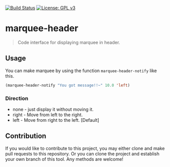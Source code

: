 [![Build Status](https://travis-ci.com/jcs090218/marquee-header.svg?branch=master)](https://travis-ci.com/jcs090218/marquee-header)
[![License: GPL v3](https://img.shields.io/badge/License-GPL%20v3-blue.svg)](https://www.gnu.org/licenses/gpl-3.0)


# marquee-header
> Code interface for displaying marquee in header.


## Usage

You can make marquee by using the function `marquee-header-notify` like this.

```el
(marquee-header-notify "You got message!!~" 10.0 'left)
```

### Direction

* none - just display it without moving it.
* right - Move from left to the right.
* left - Move from right to the left.  [Default]


## Contribution

If you would like to contribute to this project, you may either
clone and make pull requests to this repository. Or you can
clone the project and establish your own branch of this tool.
Any methods are welcome!
